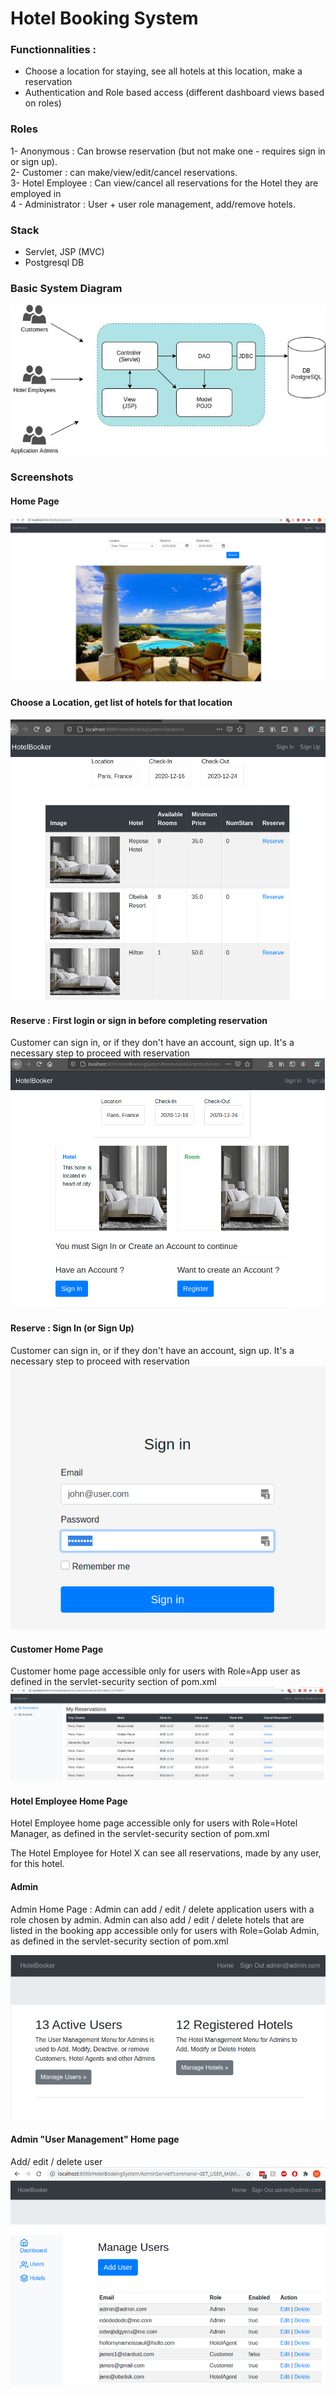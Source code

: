 # Hotel Booking System

### Functionnalities :
- Choose a location for staying, see all hotels at this location, make a reservation
- Authentication and Role based access (different dashboard views based on roles)

### Roles
1- Anonymous : Can browse reservation (but not make one - requires sign in or sign up).<br/>
2- Customer : can make/view/edit/cancel reservations.<br/>
3- Hotel Employee : Can view/cancel all reservations for the Hotel they are employed in<br/>
4 - Administrator : User + user role management, add/remove hotels.<br/>

### Stack
- Servlet, JSP (MVC)
- Postgresql DB

### Basic System Diagram

![Picture for Servlet MVC architecture](WebContent/img/HotelBooking.jpg?raw=true "Servlet MVC architecture")


### Screenshots
#### Home Page
<img width="800" alt="portfolio_view" src="WebContent/img/home.png">

#### Choose a Location, get list of hotels for that location

<img  alt="show hotels in location" src="WebContent/img/show_hotels_in_Location.png">

#### Reserve : First login or sign in before completing reservation
Customer can sign in, or if they don't have an account, sign up.
It's a necessary step to proceed with reservation
<img  alt="Reserve " src="WebContent/img/reserve-sign-in-first.png">

#### Reserve : Sign In (or Sign Up)
Customer can sign in, or if they don't have an account, sign up.
It's a necessary step to proceed with reservation
<img  alt="Sign In" src="WebContent/img/signin.png">

#### Customer Home Page
Customer home page accessible only for users with Role=App user 
as defined in the servlet-security section of pom.xml
<img  alt="Customer Home" src="WebContent/img/customer_home_page.png">

#### Hotel Employee Home Page
Hotel Employee home page accessible only for users with Role=Hotel Manager,
as defined in the servlet-security section of pom.xml

The Hotel Employee for Hotel X can see all reservations, made by any user, for this hotel.


#### Admin
Admin Home Page : Admin can add / edit / delete application users with a role chosen by admin.
Admin can also add / edit / delete hotels that are listed in the booking app
accessible only for users with Role=Golab Admin,
as defined in the servlet-security section of pom.xml

<img  alt="Admin Home" src="WebContent/img/admin_home.png">


#### Admin "User Management" Home page
Add/ edit / delete user
<img  alt="Admin User Mgmt Page" src="WebContent/img/admin_manage_user.png">

